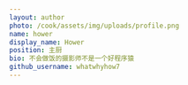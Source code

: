 ```yaml
---
layout: author
photo: /cook/assets/img/uploads/profile.png
name: hower
display_name: Hower
position: 主厨
bio: 不会做饭的摄影师不是一个好程序猿
github_username: whatwhyhow7
---
```


